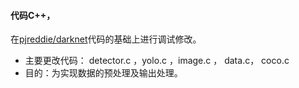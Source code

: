 #### 代码C++，
在[pjreddie/darknet](https://github.com/pjreddie/darknet)代码的基础上进行调试修改。   
* 主要更改代码：
detector.c ，yolo.c ，image.c ， data.c， coco.c   
* 目的：为实现数据的预处理及输出处理。
